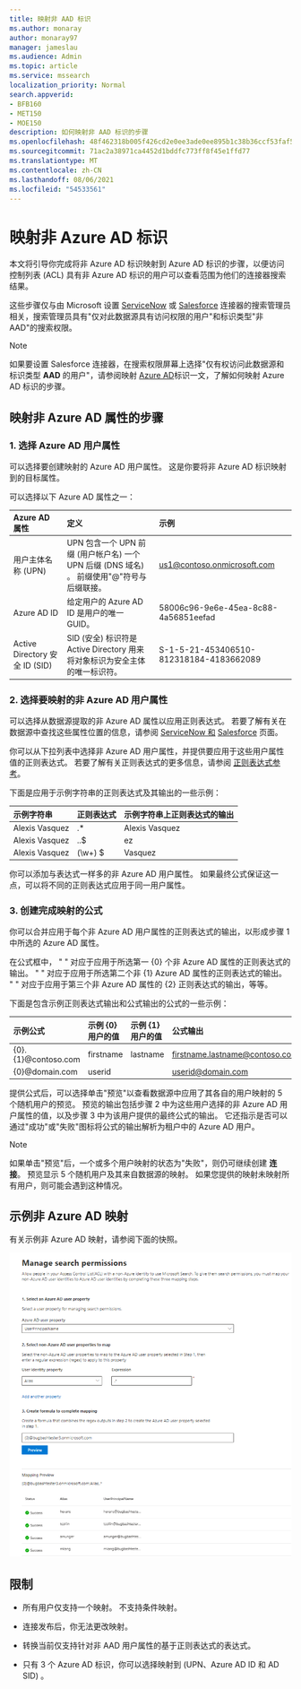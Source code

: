 ```yaml
---
title: 映射非 AAD 标识
ms.author: monaray
author: monaray97
manager: jameslau
ms.audience: Admin
ms.topic: article
ms.service: mssearch
localization_priority: Normal
search.appverid:
- BFB160
- MET150
- MOE150
description: 如何映射非 AAD 标识的步骤
ms.openlocfilehash: 48f462318b005f426cd2e0ee3ade0ee895b1c38b36ccf53faf5631a5c002c3d6
ms.sourcegitcommit: 71ac2a38971ca4452d1bddfc773ff8f45e1ffd77
ms.translationtype: MT
ms.contentlocale: zh-CN
ms.lasthandoff: 08/06/2021
ms.locfileid: "54533561"
---
```

# <a name="map-your-non-azure-ad-identities"></a>映射非 Azure AD 标识  

本文将引导你完成将非 Azure AD 标识映射到 Azure AD 标识的步骤，以便访问控制列表 (ACL) 具有非 Azure AD 标识的用户可以查看范围为他们的连接器搜索结果。

这些步骤仅与由 Microsoft 设置 [ServiceNow](servicenow-connector.md) 或 [Salesforce](salesforce-connector.md) 连接器的搜索管理员相关，搜索管理员具有"仅对此数据源具有访问权限的用户"和标识类型"非 AAD"的搜索权限。

>[!NOTE]
>如果要设置 Salesforce 连接器，在搜索权限屏幕上选择"仅有权访问此数据源和标识类型 **AAD** 的用户"，请参阅映射 [Azure AD](map-aad.md)标识一文，了解如何映射 Azure AD 标识的步骤。  

## <a name="steps-for-mapping-your-non-azure-ad-properties"></a>映射非 Azure AD 属性的步骤

### <a name="1-select-an-azure-ad-user-property"></a>1. 选择 Azure AD 用户属性  

可以选择要创建映射的 Azure AD 用户属性。 这是你要将非 Azure AD 标识映射到的目标属性。  

可以选择以下 Azure AD 属性之一：

| Azure AD 属性    | 定义           | 示例         |
| :------------------- | :------------------- |:--------------- |
| 用户主体名称 (UPN)  | UPN 包含一个 UPN 前缀 (用户帐户名) 一个 UPN 后缀 (DNS 域名) 。 前缀使用"@"符号与后缀联接。 | us1@contoso.onmicrosoft.com |
| Azure AD ID                 | 给定用户的 Azure AD ID 是用户的唯一 GUID。                 | 58006c96-9e6e-45ea-8c88-4a56851eefad            |
| Active Directory 安全 ID (SID)                   | SID (安全) 标识符是 Active Directory 用来将对象标识为安全主体的唯一标识符。                  | S-1-5-21-453406510-812318184-4183662089             |

### <a name="2-select-non-azure-ad-user-properties-to-map"></a>2. 选择要映射的非 Azure AD 用户属性

可以选择从数据源提取的非 Azure AD 属性以应用正则表达式。 若要了解有关在数据源中查找这些属性位置的信息，请参阅 [ServiceNow 和](servicenow-connector.md) [Salesforce](salesforce-connector.md) 页面。  

你可以从下拉列表中选择非 Azure AD 用户属性，并提供要应用于这些用户属性值的正则表达式。 若要了解有关正则表达式的更多信息，请参阅 [正则表达式参考]( https://docs.microsoft.com/dotnet/standard/base-types/regular-expression-language-quick-reference)。  

下面是应用于示例字符串的正则表达式及其输出的一些示例： 

| 示例字符串                  | 正则表达式                 | 示例字符串上正则表达式的输出           |
| :------------------- | :------------------- |:---------------|
| Alexis Vasquez  | .* | Alexis Vasquez |
| Alexis Vasquez                 | ..$                 | ez            |
| Alexis Vasquez                  |  (\w+) $                  | Vasquez             |

你可以添加与表达式一样多的非 Azure AD 用户属性。 如果最终公式保证这一点，可以将不同的正则表达式应用于同一用户属性。  

### <a name="3-create-formula-to-complete-mapping"></a>3. 创建完成映射的公式

你可以合并应用于每个非 Azure AD 用户属性的正则表达式的输出，以形成步骤 1 中所选的 Azure AD 属性。

在公式框中， " " 对应于应用于所选第一 {0} 个非 Azure  AD 属性的正则表达式的输出。 " " 对应于应用于所选第二个非 {1} Azure  AD 属性的正则表达式的输出。 " " 对应于应用于第三个非 Azure AD 属性的 {2} 正则表达式的输出，等等。   

下面是包含示例正则表达式输出和公式输出的公式的一些示例： 

| 示例公式                  | 示例 {0} 用户的值                 | 示例 {1} 用户的值           | 公式输出                  |
| :------------------- | :------------------- |:---------------|:---------------|
| {0}.{1}@contoso.com  | firstname | lastname |firstname.lastname@contoso.com
| {0}@domain.com                 | userid                 |             |userid@domain.com

提供公式后，可以选择单击"预览"以查看数据源中应用了其各自的用户映射的 5 个随机用户的预览。 预览的输出包括步骤 2 中为这些用户选择的非 Azure AD 用户属性的值，以及步骤 3 中为该用户提供的最终公式的输出。 它还指示是否可以通过"成功"或"失败"图标将公式的输出解析为租户中的 Azure AD 用户。  

>[!NOTE]
>如果单击"预览"后，一个或多个用户映射的状态为"失败"，则仍可继续创建 **连接**。 预览显示 5 个随机用户及其来自数据源的映射。 如果您提供的映射未映射所有用户，则可能会遇到这种情况。

## <a name="sample-non-azure-ad-mapping"></a>示例非 Azure AD 映射

有关示例非 Azure AD 映射，请参阅下面的快照。

![如何填写非 Azure AD 映射页的示例快照](media/non-aad-mapping.png)

## <a name="limitations"></a>限制  

- 所有用户仅支持一个映射。 不支持条件映射。  

- 连接发布后，你无法更改映射。  

- 转换当前仅支持针对非 AAD 用户属性的基于正则表达式的表达式。

- 只有 3 个 Azure AD 标识，你可以选择映射到 (UPN、Azure AD ID 和 AD SID) 。
